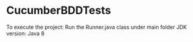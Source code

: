 # CucumberBDDTests

To execute the project: Run the Runner.java class under main folder
JDK version: Java 8
